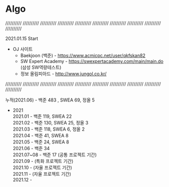 # Algo

 ////////// ////////// ////////// ////////// ////////// ////////// ////////// ////////// ////////// //////////

2021.01.15 Start

* OJ 사이트
  * Baekjoon (백준) - https://www.acmicpc.net/user/qkfskan82
  * SW Expert Academy - https://swexpertacademy.com/main/main.do    (삼성 SW역량테스트)
  * 정보 올림피아드 - http://www.jungol.co.kr/
 
 ////////// ////////// ////////// ////////// ////////// ////////// ////////// ////////// ////////// //////////
 
누적(2021.06) - 백준 483 , SWEA 69, 정올 5   
 * 2021   
2021.01 - 백준 119, SWEA 22   
2021.02 - 백준 130, SWEA 25, 정올 3   
2021.03 - 백준 118, SWEA 6, 정올 2   
2021.04 - 백준 41, SWEA 8   
2021.05 - 백준 24, SWEA 8   
2021.06 - 백준 34   
2021.07~08 - 백준 17 (공통 프로젝트 기간)   
2021.09 - (특화 프로젝트 기간)   
2021.10 - (자율 프로젝트 기간)   
2021.11 - (자율 프로젝트 기간)   
2021.12 -    
